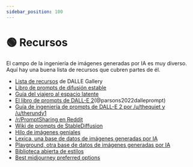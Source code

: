 ```yaml
---
sidebar_position: 100
---
```


# 🟢 Recursos

El campo de la ingeniería de imágenes generadas por IA es muy diverso. Aquí hay una buena lista de recursos que cubren partes de él.

- [Lista de recursos](https://dallery.gallery/prompt-resources-tools-ai-art/) de DALLE Gallery
- [Libro de prompts de difusión estable](https://cdn.openart.ai/assets/Stable%20Diffusion%20Prompt%20Book%20From%20OpenArt%2010-28.pdf)
- [Guía del viajero al espacio latente](https://sweet-hall-e72.notion.site/A-Traveler-s-Guide-to-the-Latent-Space-85efba7e5e6a40e5bd3cae980f30235f)
- [El libro de prompts de DALL-E 2](https://dallery.gallery/the-dalle-2-prompt-book/)(@parsons2022dalleprompt)
- [Guía de ingeniería de prompts de DALL-E 2 por /u/thequiet y /u/therundy1](https://docs.google.com/document/d/11WlzjBT0xRpQhP9tFMtxzd0q6ANIdHPUBkMV-YB043U/edit)
- [/r/PromptSharing en Reddit](https://www.reddit.com/r/PromptSharing/)
- [Wiki de prompts de StableDiffusion](https://www.reddit.com/r/StableDiffusion/wiki/tutorials)
- [Hilo de imágenes geniales](https://twitter.com/ivonatau/status/1605681809680830464)
- [Lexica, una base de datos de imágenes generadas por IA](https://lexica.art)
- [Playground, otra base de datos de imágenes generadas por IA](https://playgroundai.com)
- [Biblioteca abierta de estilos](https://docs.google.com/spreadsheets/d/1cm6239gw1XvvDMRtazV6txa9pnejpKkM5z24wRhhFz0/edit#gid=1057933666)
- [Best midjourney preferred options](https://pastebin.com/5Zsezviq)